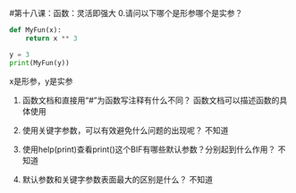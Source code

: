 #第十八课：函数：灵活即强大
0.请问以下哪个是形参哪个是实参？
```python
def MyFun(x):
    return x ** 3

y = 3
print(MyFun(y))
```
x是形参，y是实参

1. 函数文档和直接用“#”为函数写注释有什么不同？
函数文档可以描述函数的具体使用

2. 使用关键字参数，可以有效避免什么问题的出现呢？
不知道

3. 使用help(print)查看print()这个BIF有哪些默认参数？分别起到什么作用？
不知道

4. 默认参数和关键字参数表面最大的区别是什么？
不知道